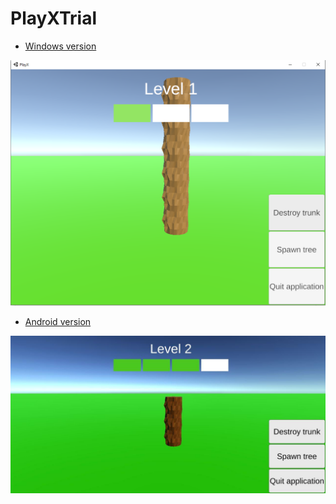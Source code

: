 # PlayXTrial

- [Windows version](https://github.com/will-lucena/PlayX-Test/releases/download/1.0.0/Windows.zip)

![](prints/windows-print.png)

- [Android version](https://github.com/will-lucena/PlayX-Test/releases/download/1.0.0/Android.apk.zip)

![](prints/android-print.jpg)
